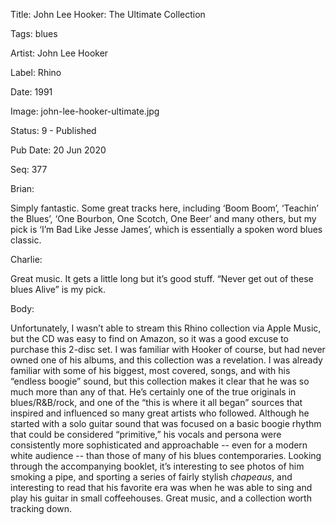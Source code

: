 Title:  John Lee Hooker: The Ultimate Collection

Tags:   blues

Artist: John Lee Hooker

Label:  Rhino

Date:   1991

Image:  john-lee-hooker-ultimate.jpg

Status: 9 - Published

Pub Date: 20 Jun 2020

Seq:    377

Brian: 

Simply fantastic. Some great tracks here, including ‘Boom Boom’, ‘Teachin’ the Blues’, ‘One Bourbon, One Scotch, One Beer’ and many others, but my pick is ‘I’m Bad Like Jesse James’, which is essentially a spoken word blues classic. 


Charlie: 

Great music. It gets a little long but it’s good stuff. “Never get out of these blues Alive” is my pick.


Body: 

Unfortunately, I wasn’t able to stream this Rhino collection via Apple Music, but the CD was easy to find on Amazon, so it was a good excuse to purchase this 2-disc set. I was familiar with Hooker of course, but had never owned one of his albums, and this collection was a revelation. I was already familiar with some of his biggest, most covered, songs, and with his “endless boogie” sound, but this collection makes it clear that he was so much more than any of that. He’s certainly one of the true originals in blues/R&B/rock, and one of the “this is where it all began” sources that inspired and influenced so many great artists who followed. Although he started with a solo guitar sound that was focused on a basic boogie rhythm that could be considered “primitive,” his vocals and persona were consistently more sophisticated and approachable -- even for a modern white audience -- than those of many of his blues contemporaries. Looking through the accompanying booklet, it’s interesting to see photos of him smoking a pipe, and sporting a series of fairly stylish *chapeaus*, and interesting to read that his favorite era was when he was able to sing and play his guitar in small coffeehouses. Great music, and a collection worth tracking down. 

